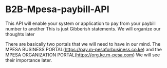# B2B-Mpesa-paybill-API
This API will enable your system or application to pay from your paybill number to another 
This is just Gibberish statements. We will organize our thoughts later

There are basically two portals that we will need to have in our mind. The MPESA BUSINESS PORTAL(https://pay.m-pesaforbusiness.co.ke) and the MPESA ORGANIZATION PORTAL(https://org.ke.m-pesa.com) We will see their importance later.
